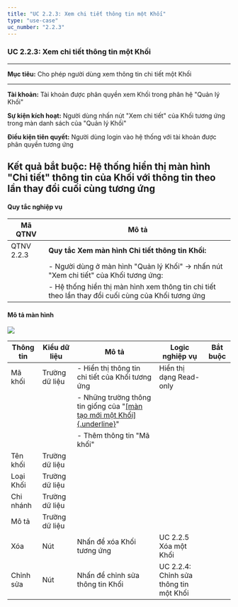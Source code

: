 ```yaml
---
title: "UC 2.2.3: Xem chi tiết thông tin một Khối"
type: "use-case"
uc_number: "2.2.3"
---
```


### UC 2.2.3: Xem chi tiết thông tin một Khối

  ------------------------------------------------------------------------------------------------------------------------------------------
  **Mục tiêu:**               Cho phép người dùng xem thông tin chi tiết một Khối
  --------------------------- --------------------------------------------------------------------------------------------------------------
  **Tài khoản:**              Tài khoản được phân quyền xem Khối trong phân hệ "Quản lý Khối"

  **Sự kiện kích hoạt:**      Người dùng nhấn nút "Xem chi tiết" của Khối tương ứng trong màn danh sách của "Quản lý Khối"

  **Điều kiện tiên quyết:**   Người dùng login vào hệ thống với tài khoản được phân quyền tương ứng

  **Kết quả bắt buộc:**       Hệ thống hiển thị màn hình "Chi tiết" thông tin của Khối với thông tin theo lần thay đổi cuối cùng tương ứng
  ------------------------------------------------------------------------------------------------------------------------------------------

#### Quy tắc nghiệp vụ

| **Mã QTNV** | **Mô tả** |
| --- | --- |
| QTNV 2.2.3 | **Quy tắc Xem màn hình Chi tiết thông tin Khối:** |
|  | - Người dùng ở màn hình "Quản lý Khối" -\> nhấn nút "Xem chi tiết" của Khối tương ứng: |
|  | - Hệ thống hiển thị màn hình xem thông tin chi tiết theo lần thay đổi cuối cùng của Khối tương ứng |

#### Mô tả màn hình

![](media/image68.png)

| **Thông tin** | **Kiểu dữ liệu** | **Mô tả** | **Logic nghiệp vụ** | **Bắt buộc** |
| --- | --- | --- | --- | --- |
| Mã khối | Trường dữ liệu | \- Hiển thị thông tin chi tiết của Khối tương ứng | Hiển thị dạng Read-only |  |
|  |  | \- Những trường thông tin giống của "[[màn tạo mới một Khối]{.underline}](#uc-2.2.2-tạo-mới-một-khối)" |  |  |
|  |  | - Thêm thông tin "Mã khối" |  |  |
| Tên khối | Trường dữ liệu |  |  |  |
| Loại Khối | Trường dữ liệu |  |  |  |
| Chi nhánh | Trường dữ liệu |  |  |  |
| Mô tả | Trường dữ liệu |  |  |  |
| Xóa | Nút | Nhấn để xóa Khối tương ứng | UC 2.2.5 Xóa một Khối |  |
| Chỉnh sửa | Nút | Nhấn để chỉnh sửa thông tin Khối | UC 2.2.4: Chỉnh sửa thông tin một Khối |  |
